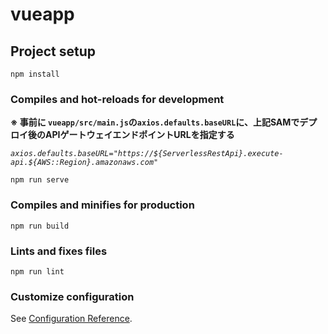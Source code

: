 # vueapp

## Project setup
```
npm install
```

### Compiles and hot-reloads for development
__※ 事前に `vueapp/src/main.js`の`axios.defaults.baseURL`に、上記SAMでデプロイ後のAPIゲートウェイエンドポイントURLを指定する__

*`axios.defaults.baseURL="https://${ServerlessRestApi}.execute-api.${AWS::Region}.amazonaws.com"`*

```
npm run serve
```

### Compiles and minifies for production
```
npm run build
```

### Lints and fixes files
```
npm run lint
```

### Customize configuration
See [Configuration Reference](https://cli.vuejs.org/config/).
